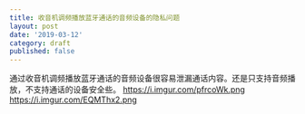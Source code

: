 ```yaml
---
title: 收音机调频播放蓝牙通话的音频设备的隐私问题
layout: post
date: '2019-03-12'
category: draft
published: false
---
```


通过收音机调频播放蓝牙通话的音频设备很容易泄漏通话内容。还是只支持音频播放，不支持通话的设备安全些。
https://i.imgur.com/pfrcoWk.png
https://i.imgur.com/EQMThx2.png
